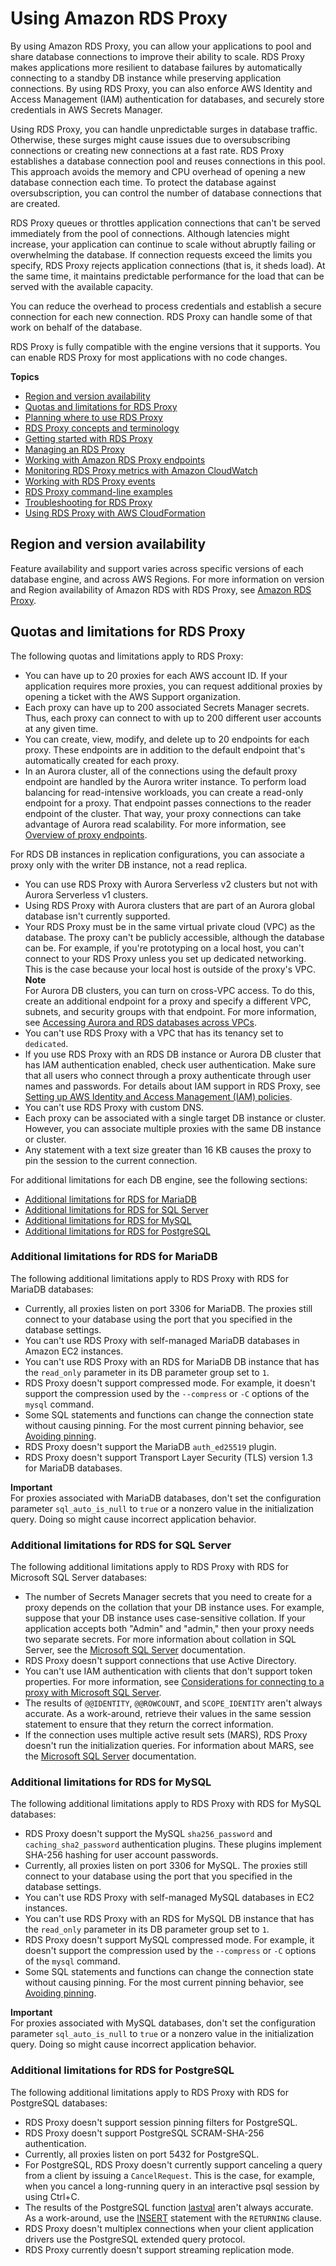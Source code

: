 # Using Amazon RDS Proxy<a name="rds-proxy"></a>

 By using Amazon RDS Proxy, you can allow your applications to pool and share database connections to improve their ability to scale\. RDS Proxy makes applications more resilient to database failures by automatically connecting to a standby DB instance while preserving application connections\. By using RDS Proxy, you can also enforce AWS Identity and Access Management \(IAM\) authentication for databases, and securely store credentials in AWS Secrets Manager\. 

 Using RDS Proxy, you can handle unpredictable surges in database traffic\. Otherwise, these surges might cause issues due to oversubscribing connections or creating new connections at a fast rate\. RDS Proxy establishes a database connection pool and reuses connections in this pool\. This approach avoids the memory and CPU overhead of opening a new database connection each time\. To protect the database against oversubscription, you can control the number of database connections that are created\. 

 RDS Proxy queues or throttles application connections that can't be served immediately from the pool of connections\. Although latencies might increase, your application can continue to scale without abruptly failing or overwhelming the database\. If connection requests exceed the limits you specify, RDS Proxy rejects application connections \(that is, it sheds load\)\. At the same time, it maintains predictable performance for the load that can be served with the available capacity\. 

 You can reduce the overhead to process credentials and establish a secure connection for each new connection\. RDS Proxy can handle some of that work on behalf of the database\. 

 RDS Proxy is fully compatible with the engine versions that it supports\. You can enable RDS Proxy for most applications with no code changes\. 

**Topics**
+ [Region and version availability](#rds-proxy.RegionVersionAvailability)
+ [Quotas and limitations for RDS Proxy](#rds-proxy.limitations)
+ [Planning where to use RDS Proxy](rds-proxy-planning.md)
+ [RDS Proxy concepts and terminology](rds-proxy.howitworks.md)
+ [Getting started with RDS Proxy](rds-proxy-setup.md)
+ [Managing an RDS Proxy](rds-proxy-managing.md)
+ [Working with Amazon RDS Proxy endpoints](rds-proxy-endpoints.md)
+ [Monitoring RDS Proxy metrics with Amazon CloudWatch](rds-proxy.monitoring.md)
+ [Working with RDS Proxy events](rds-proxy.events.md)
+ [RDS Proxy command\-line examples](rds-proxy.examples.md)
+ [Troubleshooting for RDS Proxy](rds-proxy.troubleshooting.md)
+ [Using RDS Proxy with AWS CloudFormation](rds-proxy-cfn.md)

## Region and version availability<a name="rds-proxy.RegionVersionAvailability"></a>

Feature availability and support varies across specific versions of each database engine, and across AWS Regions\. For more information on version and Region availability of Amazon RDS with RDS Proxy, see [Amazon RDS Proxy](Concepts.RDS_Fea_Regions_DB-eng.Feature.RDSProxy.md)\.

## Quotas and limitations for RDS Proxy<a name="rds-proxy.limitations"></a>

 The following quotas and limitations apply to RDS Proxy: 
+  You can have up to 20 proxies for each AWS account ID\. If your application requires more proxies, you can request additional proxies by opening a ticket with the AWS Support organization\.  
+  Each proxy can have up to 200 associated Secrets Manager secrets\. Thus, each proxy can connect to with up to 200 different user accounts at any given time\. 
+  You can create, view, modify, and delete up to 20 endpoints for each proxy\. These endpoints are in addition to the default endpoint that's automatically created for each proxy\. 
+  In an Aurora cluster, all of the connections using the default proxy endpoint are handled by the Aurora writer instance\. To perform load balancing for read\-intensive workloads, you can create a read\-only endpoint for a proxy\. That endpoint passes connections to the reader endpoint of the cluster\. That way, your proxy connections can take advantage of Aurora read scalability\. For more information, see [Overview of proxy endpoints](rds-proxy-endpoints.md#rds-proxy-endpoints-overview)\. 

  For RDS DB instances in replication configurations, you can associate a proxy only with the writer DB instance, not a read replica\.
+ You can use RDS Proxy with Aurora Serverless v2 clusters but not with Aurora Serverless v1 clusters\.
+ Using RDS Proxy with Aurora clusters that are part of an Aurora global database isn't currently supported\.
+  Your RDS Proxy must be in the same virtual private cloud \(VPC\) as the database\. The proxy can't be publicly accessible, although the database can be\. For example, if you're prototyping on a local host, you can't connect to your RDS Proxy unless you set up dedicated networking\. This is the case because your local host is outside of the proxy's VPC\.
**Note**  
 For Aurora DB clusters, you can turn on cross\-VPC access\. To do this, create an additional endpoint for a proxy and specify a different VPC, subnets, and security groups with that endpoint\. For more information, see [Accessing Aurora and RDS databases across VPCs](rds-proxy-endpoints.md#rds-proxy-cross-vpc)\. 
+  You can't use RDS Proxy with a VPC that has its tenancy set to `dedicated`\. 
+  If you use RDS Proxy with an RDS DB instance or Aurora DB cluster that has IAM authentication enabled, check user authentication\. Make sure that all users who connect through a proxy authenticate through user names and passwords\. For details about IAM support in RDS Proxy, see [Setting up AWS Identity and Access Management \(IAM\) policies](rds-proxy-setup.md#rds-proxy-iam-setup)\. 
+  You can't use RDS Proxy with custom DNS\. 
+  Each proxy can be associated with a single target DB instance or cluster\. However, you can associate multiple proxies with the same DB instance or cluster\. 
+ Any statement with a text size greater than 16 KB causes the proxy to pin the session to the current connection\.

For additional limitations for each DB engine, see the following sections:
+ [Additional limitations for RDS for MariaDB](#rds-proxy.limitations-mdb)
+ [Additional limitations for RDS for SQL Server](#rds-proxy.limitations-ms)
+ [Additional limitations for RDS for MySQL](#rds-proxy.limitations-my)
+ [Additional limitations for RDS for PostgreSQL](#rds-proxy.limitations-pg)

### Additional limitations for RDS for MariaDB<a name="rds-proxy.limitations-mdb"></a>

 The following additional limitations apply to RDS Proxy with RDS for MariaDB databases:
+  Currently, all proxies listen on port 3306 for MariaDB\. The proxies still connect to your database using the port that you specified in the database settings\. 
+ You can't use RDS Proxy with self\-managed MariaDB databases in Amazon EC2 instances\.
+ You can't use RDS Proxy with an RDS for MariaDB DB instance that has the `read_only` parameter in its DB parameter group set to `1`\.
+ RDS Proxy doesn't support compressed mode\. For example, it doesn't support the compression used by the `--compress` or `-C` options of the `mysql` command\.
+ Some SQL statements and functions can change the connection state without causing pinning\. For the most current pinning behavior, see [Avoiding pinning](rds-proxy-managing.md#rds-proxy-pinning)\.
+ RDS Proxy doesn't support the MariaDB `auth_ed25519` plugin\.
+ RDS Proxy doesn't support Transport Layer Security \(TLS\) version 1\.3 for MariaDB databases\.

**Important**  
 For proxies associated with MariaDB databases, don't set the configuration parameter `sql_auto_is_null` to `true` or a nonzero value in the initialization query\. Doing so might cause incorrect application behavior\. 

### Additional limitations for RDS for SQL Server<a name="rds-proxy.limitations-ms"></a>

 The following additional limitations apply to RDS Proxy with RDS for Microsoft SQL Server databases:
+ The number of Secrets Manager secrets that you need to create for a proxy depends on the collation that your DB instance uses\. For example, suppose that your DB instance uses case\-sensitive collation\. If your application accepts both "Admin" and "admin," then your proxy needs two separate secrets\. For more information about collation in SQL Server, see the [ Microsoft SQL Server](https://docs.microsoft.com/en-us/sql/relational-databases/collations/collation-and-unicode-support?view=sql-server-ver16) documentation\.
+ RDS Proxy doesn't support connections that use Active Directory\.
+ You can't use IAM authentication with clients that don't support token properties\. For more information, see [Considerations for connecting to a proxy with Microsoft SQL Server](rds-proxy-setup.md#rds-proxy-connecting-sqlserver)\.
+ The results of `@@IDENTITY`, `@@ROWCOUNT`, and `SCOPE_IDENTITY` aren't always accurate\. As a work\-around, retrieve their values in the same session statement to ensure that they return the correct information\.
+ If the connection uses multiple active result sets \(MARS\), RDS Proxy doesn't run the initialization queries\. For information about MARS, see the [ Microsoft SQL Server](https://docs.microsoft.com/en-us/sql/relational-databases/native-client/features/using-multiple-active-result-sets-mars?view=sql-server-ver16) documentation\.

### Additional limitations for RDS for MySQL<a name="rds-proxy.limitations-my"></a>

 The following additional limitations apply to RDS Proxy with RDS for MySQL databases:
+ RDS Proxy doesn't support the MySQL `sha256_password` and `caching_sha2_password` authentication plugins\. These plugins implement SHA\-256 hashing for user account passwords\.
+  Currently, all proxies listen on port 3306 for MySQL\. The proxies still connect to your database using the port that you specified in the database settings\. 
+  You can't use RDS Proxy with self\-managed MySQL databases in EC2 instances\.
+  You can't use RDS Proxy with an RDS for MySQL DB instance that has the `read_only` parameter in its DB parameter group set to `1`\.
+ RDS Proxy doesn't support MySQL compressed mode\. For example, it doesn't support the compression used by the `--compress` or `-C` options of the `mysql` command\.
+  Some SQL statements and functions can change the connection state without causing pinning\. For the most current pinning behavior, see [Avoiding pinning](rds-proxy-managing.md#rds-proxy-pinning)\.

**Important**  
 For proxies associated with MySQL databases, don't set the configuration parameter `sql_auto_is_null` to `true` or a nonzero value in the initialization query\. Doing so might cause incorrect application behavior\. 

### Additional limitations for RDS for PostgreSQL<a name="rds-proxy.limitations-pg"></a>

 The following additional limitations apply to RDS Proxy with RDS for PostgreSQL databases:
+ RDS Proxy doesn't support session pinning filters for PostgreSQL\.
+ RDS Proxy doesn't support PostgreSQL SCRAM\-SHA\-256 authentication\.
+  Currently, all proxies listen on port 5432 for PostgreSQL\.
+ For PostgreSQL, RDS Proxy doesn't currently support canceling a query from a client by issuing a `CancelRequest`\. This is the case, for example, when you cancel a long\-running query in an interactive psql session by using Ctrl\+C\. 
+  The results of the PostgreSQL function [lastval](https://www.postgresql.org/docs/current/functions-sequence.html) aren't always accurate\. As a work\-around, use the [INSERT](https://www.postgresql.org/docs/current/sql-insert.html) statement with the `RETURNING` clause\.
+ RDS Proxy doesn't multiplex connections when your client application drivers use the PostgreSQL extended query protocol\.
+ RDS Proxy currently doesn't support streaming replication mode\.